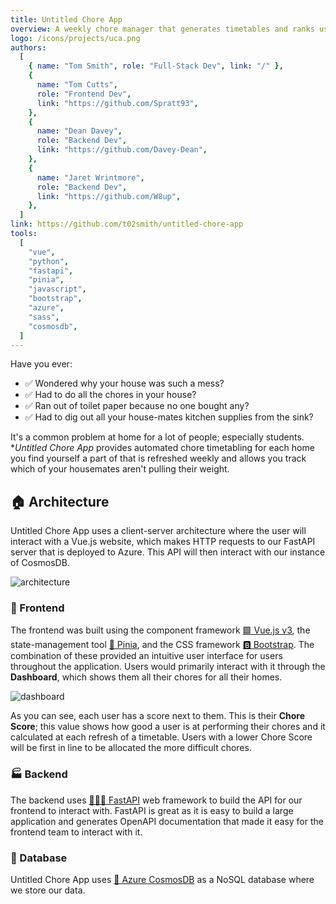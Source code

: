 ```yaml
---
title: Untitled Chore App
overview: A weekly chore manager that generates timetables and ranks users by their contributions.
logo: /icons/projects/uca.png
authors:
  [
    { name: "Tom Smith", role: "Full-Stack Dev", link: "/" },
    {
      name: "Tom Cutts",
      role: "Frontend Dev",
      link: "https://github.com/Spratt93",
    },
    {
      name: "Dean Davey",
      role: "Backend Dev",
      link: "https://github.com/Davey-Dean",
    },
    {
      name: "Jaret Wrintmore",
      role: "Backend Dev",
      link: "https://github.com/W8up",
    },
  ]
link: https://github.com/t02smith/untitled-chore-app
tools:
  [
    "vue",
    "python",
    "fastapi",
    "pinia",
    "javascript",
    "bootstrap",
    "azure",
    "sass",
    "cosmosdb",
  ]
---
```


Have you ever:

- ✅ Wondered why your house was such a mess?​
- ✅ Had to do all the chores in your house?​
- ✅ Ran out of toilet paper because no one bought any?​
- ✅ Had to dig out all your house-mates kitchen supplies from the sink?

It's a common problem at home for a lot of people; especially students. \*_Untitled Chore App_ provides automated chore timetabling for each home you find yourself a part of that is refreshed weekly and allows you track which of your housemates aren't pulling their weight.

## 🏠 Architecture

Untitled Chore App uses a client-server architecture where the user will interact with a Vue.js website, which makes HTTP requests to our FastAPI server that is deployed to Azure. This API will then interact with our instance of CosmosDB.

<div class="image">

![architecture](/img/projects/uca/architecture.png)

</div>

### 🎨 Frontend

The frontend was built using the component framework [🟩 Vue.js v3](https://vuejs.org/), the state-management tool [🍍 Pinia](https://pinia.vuejs.org/), and the CSS framework [🅱️ Bootstrap](https://getbootstrap.com/). The combination of these provided an intuitive user interface for users throughout the application. Users would primarily interact with it through the **Dashboard**, which shows them all their chores for all their homes.

<div class="image">

![dashboard](/img/projects/uca/dashboard.png)

</div>

As you can see, each user has a score next to them. This is their **Chore Score**; this value shows how good a user is at performing their chores and it calculated at each refresh of a timetable. Users with a lower Chore Score will be first in line to be allocated the more difficult chores.

### 🏭 Backend

The backend uses [🏃‍♂️💨 FastAPI](https://fastapi.tiangolo.com/) web framework to build the API for our frontend to interact with. FastAPI is great as it is easy to build a large application and generates OpenAPI documentation that made it easy for the frontend team to interact with it.

### 🚀 Database

Untitled Chore App uses [🤮 Azure CosmosDB](https://learn.microsoft.com/en-us/azure/cosmos-db/introduction) as a NoSQL database where we store our data.
